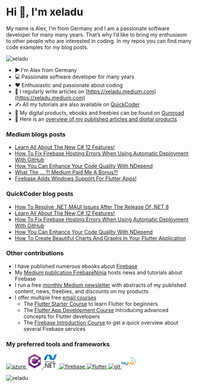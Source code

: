 # Hi 👋, I'm xeladu

My name is Alex, I’m from Germany and I am a passionate software developer for many many years. That’s why I’d like to bring my enthusiasm to other people who are interested in coding. In my repos you can find many code examples for my blog posts.

<p align="left"> <img src="https://komarev.com/ghpvc/?username=xeladu&label=Profile%20views&color=44ff00&style=plastic" alt="xeladu" /> </p>

- ▶  I'm Alex from Germany
- 💻 Passionate software developer for many years
- ❤  Enthusiastic and passionate about coding
- 📝 I regularly write articles on [https://xeladu.medium.com](https://xeladu.medium.com)
- ✍ All my tutorials are also available on [QuickCoder](https://quickcoder.org)
- 🏬 My digital products, ebooks and freebies can be found on [Gumroad](https://xeladu.gumroad.com)
- 📙 Here is an [overview of my published articles and digital products](https://xeladu.medium.com/%E2%84%B9-xeladus-info-point-find-quickly-what-you-need-bbe620e97d8c)

### Medium blogs posts
<!-- BLOG-POST-LIST:START -->
- [Learn All About The New C# 12 Features!](https://blog.stackademic.com/learn-all-about-the-new-c-12-features-23e5b2d6179a?source=rss-ae1e6291afc3------2)
- [How To Fix Firebase Hosting Errors When Using Automatic Deployment With GitHub](https://medium.com/firebase-ninja/how-to-fix-firebase-hosting-errors-when-using-automatic-deployment-with-github-9bd662867fbf?source=rss-ae1e6291afc3------2)
- [How You Can Enhance Your Code Quality With NDepend](https://levelup.gitconnected.com/how-you-can-enhance-your-code-quality-with-ndepend-13b0eb4a6219?source=rss-ae1e6291afc3------2)
- [What The … ?! Medium Paid Me A Bonus?!](https://xeladu.medium.com/what-the-medium-paid-me-a-bonus-5292eb6af9b4?source=rss-ae1e6291afc3------2)
- [Firebase Adds Windows Support For Flutter Apps!](https://medium.com/firebase-ninja/firebase-adds-windows-support-for-flutter-apps-0141aafa5a86?source=rss-ae1e6291afc3------2)
<!-- BLOG-POST-LIST:END -->

### QuickCoder blog posts
<!-- QC-BLOG-POST-LIST:START -->
- [How To Resolve .NET MAUI Issues After The Release Of .NET 8](https://quickcoder.org/how-to-resolve-net-maui-issues-after-the-release-of-net8/?utm_source=rss&utm_medium=rss&utm_campaign=how-to-resolve-net-maui-issues-after-the-release-of-net8)
- [Learn All About The New C# 12 Features!](https://quickcoder.org/learn-all-about-the-new-c-12-features/?utm_source=rss&utm_medium=rss&utm_campaign=learn-all-about-the-new-c-12-features)
- [How To Fix Firebase Hosting Errors When Using Automatic Deployment With GitHub](https://quickcoder.org/how-to-fix-firebase-hosting-errors-on-github/?utm_source=rss&utm_medium=rss&utm_campaign=how-to-fix-firebase-hosting-errors-on-github)
- [How You Can Enhance Your Code Quality With NDepend](https://quickcoder.org/how-you-can-enhance-your-code-quality-with-ndepend/?utm_source=rss&utm_medium=rss&utm_campaign=how-you-can-enhance-your-code-quality-with-ndepend)
- [How To Create Beautiful Charts And Graphs In Your Flutter Application](https://quickcoder.org/how-to-create-charts-and-graphs-in-your-flutter-pplication/?utm_source=rss&utm_medium=rss&utm_campaign=how-to-create-charts-and-graphs-in-your-flutter-pplication)
<!-- QC-BLOG-POST-LIST:END -->

### Other contributions

- I have published numerous ebooks about [Firebase](https://xeladu.gumroad.com/?tags=firebase)
- My [Medium publication FirebaseNinja](https://medium.com/firebase-ninja) hosts news and tutorials about Firebase
- I run a free [monthly Medium newsletter](https://newsletter.quickcoder.org) with abstracts of my published content, news, freebies, and discounts on my products
- I offer multiple free [email courses](https://courses.quickcoder.org)
  - The [Flutter Starter Course](https://courses.quickcoder.org#flutterstarter) to learn Flutter for beginners
  - The [Flutter App Development Course](https://courses.quickcoder.org#flutterappdev) introducing advanced concepts for Flutter developers
  - The [Firebase Introduction Course](https://courses.quickcoder.org#firebaseintroduction) to get a quick overview about several Firebase services

### My preferred tools and frameworks
 <p>
  <a href="https://azure.microsoft.com/en-in/" target="_blank" rel="noreferrer"> <img src="https://www.vectorlogo.zone/logos/microsoft_azure/microsoft_azure-icon.svg" alt="azure" width="40" height="40"/> </a> 
  <a href="https://www.w3schools.com/cs/" target="_blank" rel="noreferrer"> <img src="https://raw.githubusercontent.com/devicons/devicon/master/icons/csharp/csharp-original.svg" alt="csharp" width="40" height="40"/> </a> 
  <a href="https://dotnet.microsoft.com/" target="_blank" rel="noreferrer"> <img src="https://raw.githubusercontent.com/devicons/devicon/master/icons/dot-net/dot-net-original-wordmark.svg" alt="dotnet" width="40" height="40"/> </a> 
  <a href="https://firebase.google.com/" target="_blank" rel="noreferrer"> <img src="https://www.vectorlogo.zone/logos/firebase/firebase-icon.svg" alt="firebase" width="40" height="40"/> </a> 
  <a href="https://flutter.dev" target="_blank" rel="noreferrer"> <img src="https://www.vectorlogo.zone/logos/flutterio/flutterio-icon.svg" alt="flutter" width="40" height="40"/> </a> 
  <a href="https://git-scm.com/" target="_blank" rel="noreferrer"> <img src="https://www.vectorlogo.zone/logos/git-scm/git-scm-icon.svg" alt="git" width="40" height="40"/> </a> 
  <a href="https://www.mysql.com/" target="_blank" rel="noreferrer"> <img src="https://raw.githubusercontent.com/devicons/devicon/master/icons/mysql/mysql-original-wordmark.svg" alt="mysql" width="40" height="40"/> </a> 
  </p>
  
  <p><img src="https://github-readme-stats.vercel.app/api/top-langs?username=xeladu&show_icons=true&theme=synthwave&locale=en&layout=compact" alt="xeladu" /></p>
